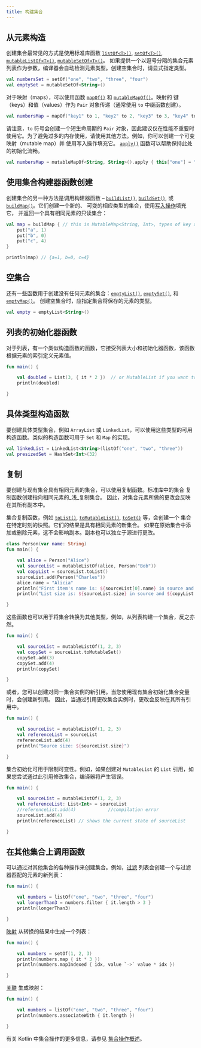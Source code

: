```yaml
---
title: 构建集合
---
```

## 从元素构造

创建集合最常见的方式是使用标准库函数 [`listOf<T>()`](https://kotlinlang.org/api/latest/jvm/stdlib/kotlin.collections/list-of.html),
[`setOf<T>()`](https://kotlinlang.org/api/latest/jvm/stdlib/kotlin.collections/set-of.html),
[`mutableListOf<T>()`](https://kotlinlang.org/api/latest/jvm/stdlib/kotlin.collections/mutable-list-of.html),
[`mutableSetOf<T>()`](https://kotlinlang.org/api/latest/jvm/stdlib/kotlin.collections/mutable-set-of.html)。
如果提供一个以逗号分隔的集合元素列表作为参数，编译器会自动检测元素类型。创建空集合时，请显式指定类型。

```kotlin
val numbersSet = setOf("one", "two", "three", "four")
val emptySet = mutableSetOf<String>()
```

对于映射（maps），可以使用函数 [`mapOf()`](https://kotlinlang.org/api/latest/jvm/stdlib/kotlin.collections/map-of.html)
和 [`mutableMapOf()`](https://kotlinlang.org/api/latest/jvm/stdlib/kotlin.collections/mutable-map-of.html)。映射的
键（keys）和值（values）作为 `Pair` 对象传递（通常使用 `to` 中缀函数创建）。

```kotlin
val numbersMap = mapOf("key1" to 1, "key2" to 2, "key3" to 3, "key4" to 1)
```

请注意，`to` 符号会创建一个短生命周期的 `Pair` 对象，因此建议仅在性能不重要时使用它。为了避免过多的内存使用，请使用其他方法。例如，你可以创建一个可变映射（mutable map）并
使用写入操作填充它。 [`apply()`](scope-functions#apply) 函数可以帮助保持此处的初始化流畅。

```kotlin
val numbersMap = mutableMapOf<String, String>().apply { this["one"] = "1"; this["two"] = "2" }
```

## 使用集合构建器函数创建

创建集合的另一种方法是调用构建器函数 –
[`buildList()`](https://kotlinlang.org/api/latest/jvm/stdlib/kotlin.collections/build-list.html), [`buildSet()`](https://kotlinlang.org/api/latest/jvm/stdlib/kotlin.collections/build-set.html),
或 [`buildMap()`](https://kotlinlang.org/api/latest/jvm/stdlib/kotlin.collections/build-map.html)。它们创建一个新的、
可变的相应类型的集合，使用[写入操作](collection-write)填充它，
并返回一个具有相同元素的只读集合：

```kotlin
val map = buildMap { // this is MutableMap<String, Int>, types of key and value are inferred from the `put()` calls below
    put("a", 1)
    put("b", 0)
    put("c", 4)
}

println(map) // {a=1, b=0, c=4}
```

## 空集合

还有一些函数用于创建没有任何元素的集合：[`emptyList()`](https://kotlinlang.org/api/latest/jvm/stdlib/kotlin.collections/empty-list.html),
[`emptySet()`](https://kotlinlang.org/api/latest/jvm/stdlib/kotlin.collections/empty-set.html), 和
[`emptyMap()`](https://kotlinlang.org/api/latest/jvm/stdlib/kotlin.collections/empty-map.html)。
创建空集合时，应指定集合将保存的元素的类型。

```kotlin
val empty = emptyList<String>()
```

## 列表的初始化器函数

对于列表，有一个类似构造函数的函数，它接受列表大小和初始化器函数，该函数根据元素的索引定义元素值。

```kotlin
fun main() {

    val doubled = List(3, { it * 2 })  // or MutableList if you want to change its content later
    println(doubled)

}
```

## 具体类型构造函数

要创建具体类型集合，例如 `ArrayList` 或 `LinkedList`，可以使用这些类型的可用构造函数。类似的构造函数可用于 `Set` 和 `Map` 的实现。

```kotlin
val linkedList = LinkedList<String>(listOf("one", "two", "three"))
val presizedSet = HashSet<Int>(32)
```

## 复制

要创建与现有集合具有相同元素的集合，可以使用复制函数。标准库中的集合
复制函数创建指向相同元素的_浅_复制集合。
因此，对集合元素所做的更改会反映在其所有副本中。

集合复制函数，例如 [`toList()`](https://kotlinlang.org/api/latest/jvm/stdlib/kotlin.collections/to-list.html),
[`toMutableList()`](https://kotlinlang.org/api/latest/jvm/stdlib/kotlin.collections/to-mutable-list.html),
[`toSet()`](https://kotlinlang.org/api/latest/jvm/stdlib/kotlin.collections/to-set.html) 等，会创建一个
集合在特定时刻的快照。它们的结果是具有相同元素的新集合。
如果在原始集合中添加或删除元素，这不会影响副本。副本也可以独立于源进行更改。

```kotlin
class Person(var name: String)
fun main() {

    val alice = Person("Alice")
    val sourceList = mutableListOf(alice, Person("Bob"))
    val copyList = sourceList.toList()
    sourceList.add(Person("Charles"))
    alice.name = "Alicia"
    println("First item's name is: ${sourceList[0].name} in source and ${copyList[0].name} in copy")
    println("List size is: ${sourceList.size} in source and ${copyList.size} in copy")

}
```

这些函数也可以用于将集合转换为其他类型，例如，从列表构建一个集合，反之亦然。

```kotlin
fun main() {

    val sourceList = mutableListOf(1, 2, 3)    
    val copySet = sourceList.toMutableSet()
    copySet.add(3)
    copySet.add(4)    
    println(copySet)

}
```

或者，您可以创建对同一集合实例的新引用。当您使用现有集合初始化集合变量时，会创建新引用。
因此，当通过引用更改集合实例时，更改会反映在其所有引用中。

```kotlin
fun main() {

    val sourceList = mutableListOf(1, 2, 3)
    val referenceList = sourceList
    referenceList.add(4)
    println("Source size: ${sourceList.size}")

}
```

集合初始化可用于限制可变性。例如，如果创建对 `MutableList` 的 `List` 引用，如果您尝试通过此引用修改集合，编译器将产生错误。

```kotlin
fun main() {

    val sourceList = mutableListOf(1, 2, 3)
    val referenceList: List<Int> = sourceList
    //referenceList.add(4)            //compilation error
    sourceList.add(4)
    println(referenceList) // shows the current state of sourceList

}
```

## 在其他集合上调用函数

可以通过对其他集合的各种操作来创建集合。例如，[过滤](collection-filtering)
列表会创建一个与过滤器匹配的元素的新列表：

```kotlin
fun main() {

    val numbers = listOf("one", "two", "three", "four")  
    val longerThan3 = numbers.filter { it.length > 3 }
    println(longerThan3)

}
```

[映射](collection-transformations#map) 从转换的结果中生成一个列表：

```kotlin
fun main() {

    val numbers = setOf(1, 2, 3)
    println(numbers.map { it * 3 })
    println(numbers.mapIndexed { idx, value `->` value * idx })

}
```

[关联](collection-transformations#associate) 生成映射：

```kotlin
fun main() {

    val numbers = listOf("one", "two", "three", "four")
    println(numbers.associateWith { it.length })

}
```

有关 Kotlin 中集合操作的更多信息，请参见 [集合操作概述](collection-operations)。